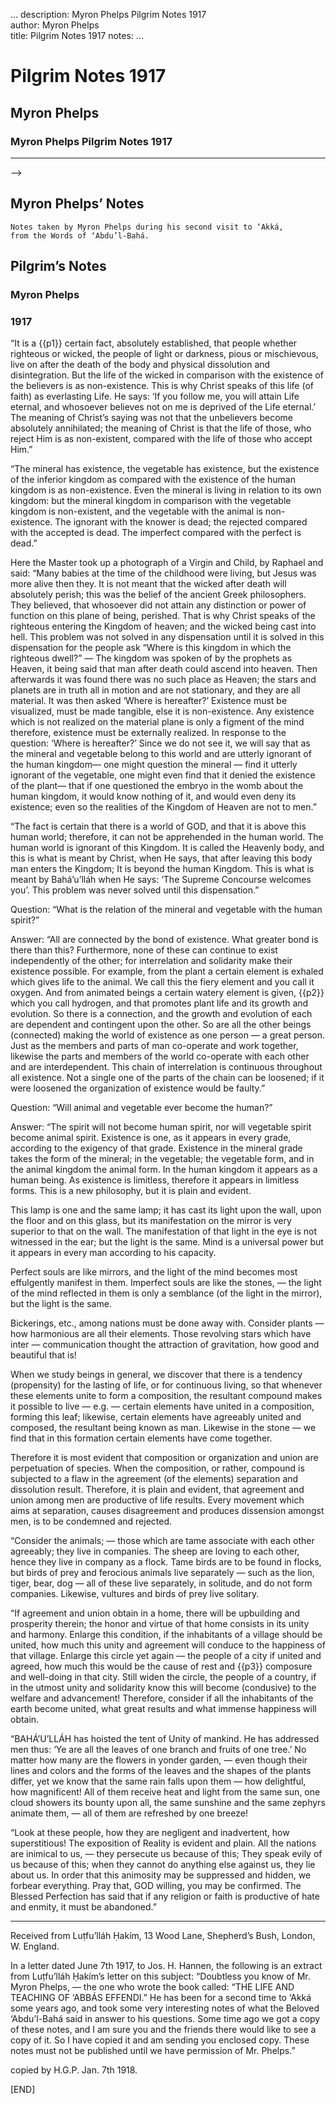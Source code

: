 ...
description: Myron Phelps Pilgrim Notes 1917  
author: Myron Phelps  
title: Pilgrim Notes 1917 
notes:
...


# Pilgrim Notes 1917  
## Myron Phelps  
### Myron Phelps Pilgrim Notes 1917  

------


-->

##  Myron Phelps’ Notes 

```
Notes taken by Myron Phelps during his second visit to ‘Akká,
from the Words of ‘Abdu’l-Bahá.
```

##  Pilgrim’s Notes 

###  Myron Phelps 

###  1917 

“It is a {{p1}} certain fact, absolutely established, that people whether righteous or wicked, the people of light or darkness, pious or mischievous, live on after the death of the body and physical dissolution and disintegration. But the life of the wicked in comparison with the existence of the believers is as non-existence. This is why Christ speaks of this life (of faith) as everlasting Life. He says: ‘If you follow me, you will attain Life eternal, and whosoever believes not on me is deprived of the Life eternal.’ The meaning of Christ’s saying was not that the unbelievers become absolutely annihilated; the meaning of Christ is that the life of those, who reject Him is as non-existent, compared with the life of those who accept Him.”   

“The mineral has existence, the vegetable has existence, but the existence of the inferior kingdom as compared with the existence of the human kingdom is as non-existence. Even the mineral is living in relation to its own kingdom: but the mineral kingdom in comparison with the vegetable kingdom is non-existent, and the vegetable with the animal is non-existence. The ignorant with the knower is dead; the rejected compared with the accepted is dead. The imperfect compared with the perfect is dead.”   

Here the Master took up a photograph of a Virgin and Child, by Raphael and said: “Many babies at the time of the childhood were living, but Jesus was more alive then they. It is not meant that the wicked after death will absolutely perish; this was the belief of the ancient Greek philosophers. They believed, that whosoever did not attain any distinction or power of function on this plane of being, perished. That is why Christ speaks of the righteous entering the Kingdom of heaven; and the wicked being cast into hell. This problem was not solved in any dispensation until it is solved in this dispensation for the people ask “Where is this kingdom in which the righteous dwell?” — The kingdom was spoken of by the prophets as Heaven, it being said that man after death could ascend into heaven. Then afterwards it was found there was no such place as Heaven; the stars and planets are in truth all in motion and are not stationary, and they are all material. It was then asked ‘Where is hereafter?’ Existence must be visualized, must be made tangible, else it is non-existence. Any existence which is not realized on the material plane is only a figment of the mind therefore, existence must be externally realized. In response to the question: ‘Where is hereafter?’ Since we do not see it, we will say that as the mineral and vegetable belong to this world and are utterly ignorant of the human kingdom—  one might question the mineral — find it utterly ignorant of the vegetable, one might even find that it denied the existence of the plant— that if one questioned the embryo in the womb about the human kingdom, it would know nothing of it, and would even deny its existence; even so the realities of the Kingdom of Heaven are not to men.”   

“The fact is certain that there is a world of GOD, and that it is above this human world; therefore, it can not be apprehended in the human world. The human world is ignorant of this Kingdom. It is called the Heavenly body, and this is what is meant by Christ, when He says, that after leaving this body man enters the Kingdom; It is beyond the human Kingdom. This is what is meant by Bahá’u’lláh when He says: ‘The Supreme Concourse welcomes you’. This problem was never solved until this dispensation.”   

Question: “What is the relation of the mineral and vegetable with the human spirit?”   

Answer: “All are connected by the bond of existence. What greater bond is there than this? Furthermore, none of these can continue to exist independently of the other; for interrelation and solidarity make their existence possible. For example, from the plant a certain element is exhaled which gives life to the animal. We call this the fiery element and you call it oxygen. And from animated beings a certain watery element is given, {{p2}} which you call hydrogen, and that promotes plant life and its growth and evolution. So there is a connection, and the growth and evolution of each are dependent and contingent upon the other. So are all the other beings (connected) making the world of existence as one person — a great person. Just as the members and parts of man co-operate and work together, likewise the parts and members of the world co-operate with each other and are interdependent. This chain of interrelation is continuous throughout all existence. Not a single one of the parts of the chain can be loosened; if it were loosened the organization of existence would be faulty.”   

Question: “Will animal and vegetable ever become the human?”   

Answer: “The spirit will not become human spirit, nor will vegetable spirit become animal spirit. Existence is one, as it appears in every grade, according to the exigency of that grade. Existence in the mineral grade takes the form of the mineral; in the vegetable; the vegetable form, and in the animal kingdom the animal form. In the human kingdom it appears as a human being. As existence is limitless, therefore it appears in limitless forms. This is a new philosophy, but it is plain and evident.   

This lamp is one and the same lamp; it has cast its light upon the wall, upon the floor and on this glass, but its manifestation on the mirror is very superior to that on the wall. The manifestation of that light in the eye is not witnessed in the ear; but the light is the same. Mind is a universal power but it appears in every man according to his capacity.   

Perfect souls are like mirrors, and the light of the mind becomes most effulgently manifest in them. Imperfect souls are like the stones, — the light of the mind reflected in them is only a semblance (of the light in the mirror), but the light is the same.   

Bickerings, etc., among nations must be done away with. Consider plants — how harmonious are all their elements. Those revolving stars which have inter — communication thought the attraction of gravitation, how good and beautiful that is!   

When we study beings in general, we discover that there is a tendency (propensity) for the lasting of life, or for continuous living, so that whenever these elements unite to form a composition, the resultant compound makes it possible to live — e.g. — certain elements have united in a composition, forming this leaf; likewise, certain elements have agreeably united and composed, the resultant being known as man. Likewise in the stone — we find that in this formation certain elements have come together.   

Therefore it is most evident that composition or organization and union are perpetuation of species. When the composition, or rather, compound is subjected to a flaw in the agreement (of the elements) separation and dissolution result. Therefore, it is plain and evident, that agreement and union among men are productive of life results. Every movement which aims at separation, causes disagreement and produces dissension amongst men, is to be condemned and rejected.   

“Consider the animals; — those which are tame associate with each other agreeably; they live in companies. The sheep are loving to each other, hence they live in company as a flock. Tame birds are to be found in flocks, but birds of prey and ferocious animals live separately — such as the lion, tiger, bear, dog — all of these live separately, in solitude, and do not form companies. Likewise, vultures and birds of prey live solitary.   

“If agreement and union obtain in a home, there will be upbuilding and prosperity therein; the honor and virtue of that home consists in its unity and harmony. Enlarge this condition, if the inhabitants of a village should be united, how much this unity and agreement will conduce to the happiness of that village. Enlarge this circle yet again — the people of a city if united and agreed, how much this would be the cause of rest and {{p3}} composure and well-doing in that city. Still widen the circle, the people of a country, if in the utmost unity and solidarity know this will become (condusive) to the welfare and advancement! Therefore, consider if all the inhabitants of the earth become united, what great results and what immense happiness will obtain.   

“BAHÁ’U’LLÁH has hoisted the tent of Unity of mankind. He has addressed men thus: ‘Ye are all the leaves of one branch and fruits of one tree.’ No matter how many are the flowers in yonder garden, — even though their lines and colors and the forms of the leaves and the shapes of the plants differ, yet we know that the same rain falls upon them — how delightful, how magnificent! All of them receive heat and light from the same sun, one cloud showers its bounty upon all, the same sunshine and the same zephyrs animate them, — all of them are refreshed by one breeze!   

“Look at these people, how they are negligent and inadvertent, how superstitious! The exposition of Reality is evident and plain. All the nations are inimical to us, — they persecute us because of this; They speak evily of us because of this; when they cannot do anything else against us, they lie about us. In order that this animosity may be suppressed and hidden, we forbear everything. Pray that, GOD willing, you may be confirmed. The Blessed Perfection has said that if any religion or faith is productive of hate and enmity, it must be abandoned.”   

------

Received from Luṭfu’lláh Ḥakím, 13 Wood Lane, Shepherd’s Bush, London, W. England.   

In a letter dated June 7th 1917, to Jos. H. Hannen, the following is an extract from Luṭfu’lláh Ḥakím’s letter on this subject: “Doubtless you know of Mr. Myron Phelps, — the one who wrote the book called: “THE LIFE AND TEACHING OF ‘ABBÁS EFFENDI.” He has been for a second time to ‘Akká some years ago, and took some very interesting notes of what the Beloved ‘Abdu’l-Bahá said in answer to his questions. Some time ago we got a copy of these notes, and I am sure you and the friends there would like to see a copy of it. So I have copied it and am sending you enclosed copy. These notes must not be published until we have permission of Mr. Phelps.”   

copied by H.G.P. Jan. 7th 1918.   

[END]